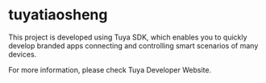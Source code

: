 # tuyatiaosheng
This project is developed using Tuya SDK, which enables you to quickly develop branded apps connecting and controlling smart scenarios of many devices.

For more information, please check Tuya Developer Website.
